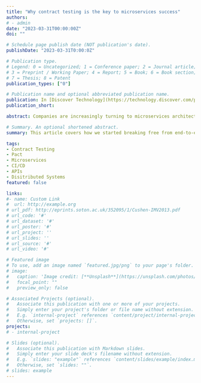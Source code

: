 ```yaml
---
title: "Why contract testing is the key to microservices success"
authors:
# - admin
date: "2023-03-31T00:00:00Z"
doi: ""

# Schedule page publish date (NOT publication's date).
publishDate: "2023-03-31T0:00:0Z"

# Publication type.
# Legend: 0 = Uncategorized; 1 = Conference paper; 2 = Journal article;
# 3 = Preprint / Working Paper; 4 = Report; 5 = Book; 6 = Book section;
# 7 = Thesis; 8 = Patent
publication_types: ["0"]

# Publication name and optional abbreviated publication name.
publication: In [Discover Technology](https://technology.discover.com/posts/end-to-end-contract-testing)
publication_short: 

abstract: Companies are increasingly turning to microservices architecture, desiring short lead times with fast and independent release of components. At Discover, when we moved towards using microservices, we struggled to realize some of those desired benefits. We were not releasing as quickly as we expected. After reviewing our CI/CD pipeline, we realized that the bottleneck was occurring during end-to-end testing stage. This article covers why that bottleneck was happening and how we started breaking free from end-to-end testing by using contract testing.

# Summary. An optional shortened abstract.
summary: This article covers how we started breaking free from end-to-end testing by using contract testing.

tags:
- Contract Testing
- Pact
- Microservices
- CI/CD
- APIs
- Disitributed Systems
featured: false

links:
#- name: Custom Link
#  url: http://example.org
# url_pdf: http://eprints.soton.ac.uk/352095/1/Cushen-IMV2013.pdf
# url_code: '#'
# url_dataset: '#'
# url_poster: '#'
# url_project: ''
# url_slides: ''
# url_source: '#'
# url_video: '#'

# Featured image
# To use, add an image named `featured.jpg/png` to your page's folder. 
# image:
#   caption: 'Image credit: [**Unsplash**](https://unsplash.com/photos/pLCdAaMFLTE)'
#   focal_point: ""
#   preview_only: false

# Associated Projects (optional).
#   Associate this publication with one or more of your projects.
#   Simply enter your project's folder or file name without extension.
#   E.g. `internal-project` references `content/project/internal-project/index.md`.
#   Otherwise, set `projects: []`.
projects:
# - internal-project

# Slides (optional).
#   Associate this publication with Markdown slides.
#   Simply enter your slide deck's filename without extension.
#   E.g. `slides: "example"` references `content/slides/example/index.md`.
#   Otherwise, set `slides: ""`.
# slides: example
---
```


<!-- {{% alert note %}}
Click the *Cite* button above to demo the feature to enable visitors to import publication metadata into their reference management software.
{{% /alert %}}

{{% alert note %}}
Click the *Slides* button above to demo academia's Markdown slides feature.
{{% /alert %}}

Supplementary notes can be added here, including [code and math](https://sourcethemes.com/academic/docs/writing-markdown-latex/). -->

